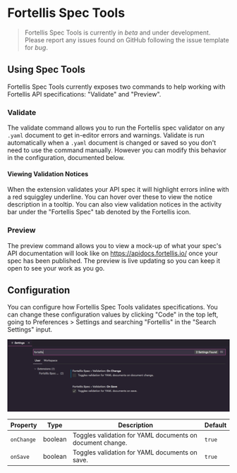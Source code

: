 # Fortellis Spec Tools

> Fortellis Spec Tools is currently in _beta_ and under development. Please report any issues found on GitHub following the issue template for _bug_.

## Using Spec Tools

Fortellis Spec Tools currently exposes two commands to help working with Fortellis API specifications: "Validate" and "Preview".

### Validate

The validate command allows you to run the Fortellis spec validator on any `.yaml` document to get in-editor errors and warnings. Validate is run automatically when a `.yaml` document is changed or saved so you don't need to use the command manually. However you can modify this behavior in the configuration, documented below.

#### Viewing Validation Notices

When the extension validates your API spec it will highlight errors inline with a red squiggley underline. You can hover over these to view the notice description in a tooltip. You can also view validation notices in the activity bar under the "Fortellis Spec" tab denoted by the Fortellis icon.

### Preview

The preview command allows you to view a mock-up of what your spec's API documentation will look like on <https://apidocs.fortellis.io/> once your spec has been published. The preview is live updating so you can keep it open to see your work as you go.

## Configuration

You can configure how Fortellis Spec Tools validates specifications. You can change these configuration values by clicking "Code" in the top left, going to Preferences > Settings and searching "Fortellis" in the "Search Settings" input.

![configuration example](/media/configuration.png)

| Property   | Type    | Description                                               | Default |
| ---------- | ------- | --------------------------------------------------------- | ------- |
| `onChange` | boolean | Toggles validation for YAML documents on document change. | `true`  |
| `onSave`   | boolean | Toggles validation for YAML documents on save.            | `true`  |
